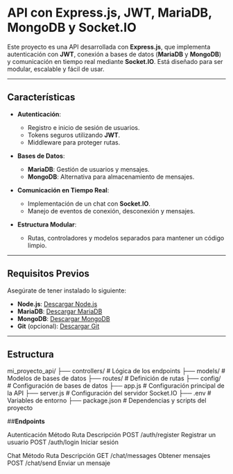 # API con Express.js, JWT, MariaDB, MongoDB y Socket.IO

Este proyecto es una API desarrollada con **Express.js**, que implementa autenticación con **JWT**, conexión a bases de datos (**MariaDB** y **MongoDB**) y comunicación en tiempo real mediante **Socket.IO**. Está diseñado para ser modular, escalable y fácil de usar.

---

## **Características**

- **Autenticación**:
  - Registro e inicio de sesión de usuarios.
  - Tokens seguros utilizando **JWT**.
  - Middleware para proteger rutas.

- **Bases de Datos**:
  - **MariaDB**: Gestión de usuarios y mensajes.
  - **MongoDB**: Alternativa para almacenamiento de mensajes.

- **Comunicación en Tiempo Real**:
  - Implementación de un chat con **Socket.IO**.
  - Manejo de eventos de conexión, desconexión y mensajes.

- **Estructura Modular**:
  - Rutas, controladores y modelos separados para mantener un código limpio.

---

## **Requisitos Previos**

Asegúrate de tener instalado lo siguiente:

- **Node.js**: [Descargar Node.js](https://nodejs.org/)
- **MariaDB**: [Descargar MariaDB](https://mariadb.com/)
- **MongoDB**: [Descargar MongoDB](https://www.mongodb.com/)
- **Git** (opcional): [Descargar Git](https://git-scm.com/)

---

## **Estructura**

   
mi_proyecto_api/
├── controllers/        # Lógica de los endpoints
├── models/             # Modelos de bases de datos
├── routes/             # Definición de rutas
├── config/             # Configuración de bases de datos
├── app.js              # Configuración principal de la API
├── server.js           # Configuración del servidor Socket.IO
├── .env                # Variables de entorno
├── package.json        # Dependencias y scripts del proyecto


##**Endpoints**

Autenticación
Método	Ruta	Descripción
POST	/auth/register	Registrar un usuario
POST	/auth/login	Iniciar sesión

Chat
Método	Ruta	Descripción
GET	/chat/messages	Obtener mensajes
POST	/chat/send	Enviar un mensaje

